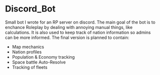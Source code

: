 # Discord_Bot
Small bot I wrote for an RP server on discord.
The main goal of the bot is to enchance Roleplay by dealing with annoying manual things, like calculations.
It is also used to keep track of nation information so admins can be more informed.
The final version is planned to contain:
- Map mechanics
- Nation profiles
- Population & Economy tracking
- Space battle Auto-Resolve
- Tracking of fleets
